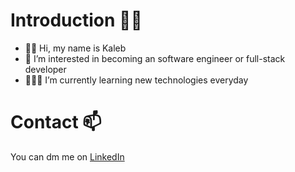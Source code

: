 # Introduction 👋🏾
- 👋🏾 Hi, my name is Kaleb
- 👀 I’m interested in becoming an software engineer or full-stack developer
- 👨🏾‍💻 I’m currently learning new technologies everyday

# Contact 📫
You can dm me on [LinkedIn](www.linkedin.com/in/kaleb-miller-145559241)

<!---
Kmiller0421/Kmiller0421 is a ✨ special ✨ repository because its `README.md` (this file) appears on your GitHub profile.
You can click the Preview link to take a look at your changes.
--->
